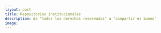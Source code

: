 ```yaml
---
layout: post
title: Repositorios institucionales
description: de "todos los derechos reservados" a "compartir es bueno"
image: 
---
```

